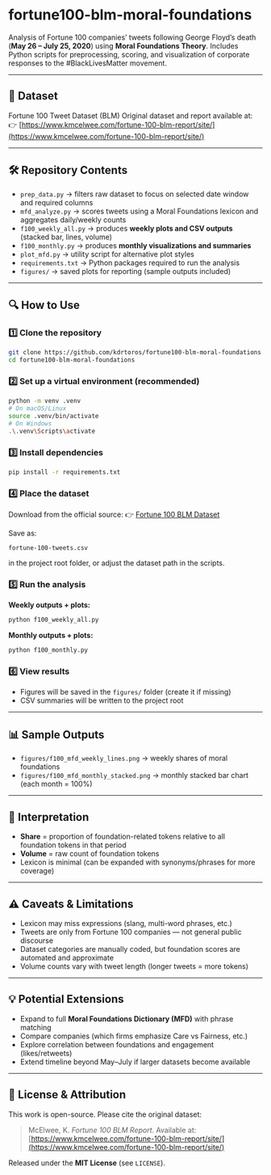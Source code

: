 # fortune100-blm-moral-foundations

Analysis of Fortune 100 companies’ tweets following George Floyd’s death (**May 26 – July 25, 2020**) using **Moral Foundations Theory**.
Includes Python scripts for preprocessing, scoring, and visualization of corporate responses to the #BlackLivesMatter movement.

---

## 📄 Dataset

Fortune 100 Tweet Dataset (BLM)
Original dataset and report available at:
👉 [https://www.kmcelwee.com/fortune-100-blm-report/site/](https://www.kmcelwee.com/fortune-100-blm-report/site/)

---

## 🛠 Repository Contents

* `prep_data.py` → filters raw dataset to focus on selected date window and required columns
* `mfd_analyze.py` → scores tweets using a Moral Foundations lexicon and aggregates daily/weekly counts
* `f100_weekly_all.py` → produces **weekly plots and CSV outputs** (stacked bar, lines, volume)
* `f100_monthly.py` → produces **monthly visualizations and summaries**
* `plot_mfd.py` → utility script for alternative plot styles
* `requirements.txt` → Python packages required to run the analysis
* `figures/` → saved plots for reporting (sample outputs included)

---

## 🔍 How to Use

### 1️⃣ Clone the repository

```bash
git clone https://github.com/kdrtoros/fortune100-blm-moral-foundations.git
cd fortune100-blm-moral-foundations
```

### 2️⃣ Set up a virtual environment (recommended)

```bash
python -m venv .venv
# On macOS/Linux
source .venv/bin/activate
# On Windows
.\.venv\Scripts\activate
```

### 3️⃣ Install dependencies

```bash
pip install -r requirements.txt
```

### 4️⃣ Place the dataset

Download from the official source:
👉 [Fortune 100 BLM Dataset](https://www.kmcelwee.com/fortune-100-blm-report/site/)

Save as:

```
fortune-100-tweets.csv
```

in the project root folder, or adjust the dataset path in the scripts.

### 5️⃣ Run the analysis

**Weekly outputs + plots:**

```bash
python f100_weekly_all.py
```

**Monthly outputs + plots:**

```bash
python f100_monthly.py
```

### 6️⃣ View results

* Figures will be saved in the `figures/` folder (create it if missing)
* CSV summaries will be written to the project root

---

## 📊 Sample Outputs

* `figures/f100_mfd_weekly_lines.png` → weekly shares of moral foundations
* `figures/f100_mfd_monthly_stacked.png` → monthly stacked bar chart (each month = 100%)

---

## 🧮 Interpretation

* **Share** = proportion of foundation-related tokens relative to all foundation tokens in that period
* **Volume** = raw count of foundation tokens
* Lexicon is minimal (can be expanded with synonyms/phrases for more coverage)

---

## ⚠️ Caveats & Limitations

* Lexicon may miss expressions (slang, multi-word phrases, etc.)
* Tweets are only from Fortune 100 companies — not general public discourse
* Dataset categories are manually coded, but foundation scores are automated and approximate
* Volume counts vary with tweet length (longer tweets = more tokens)

---

## 💡 Potential Extensions

* Expand to full **Moral Foundations Dictionary (MFD)** with phrase matching
* Compare companies (which firms emphasize Care vs Fairness, etc.)
* Explore correlation between foundations and engagement (likes/retweets)
* Extend timeline beyond May–July if larger datasets become available

---

## 🚀 License & Attribution

This work is open-source. Please cite the original dataset:

> McElwee, K. *Fortune 100 BLM Report*.
> Available at: [https://www.kmcelwee.com/fortune-100-blm-report/site/](https://www.kmcelwee.com/fortune-100-blm-report/site/)

Released under the **MIT License** (see `LICENSE`).
